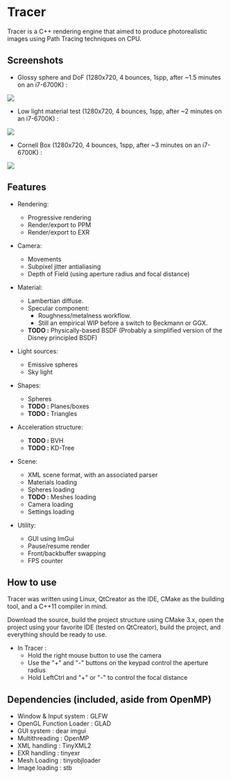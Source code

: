 Tracer
======

Tracer is a C++ rendering engine that aimed to produce photorealistic images using Path Tracing techniques on CPU.

Screenshots
------

* Glossy sphere and DoF (1280x720, 4 bounces, 1spp, after ~1.5 minutes on an i7-6700K) :

![](https://image.ibb.co/bW14U6/mono_Sphere_Do_F_720p.png)

* Low light material test (1280x720, 4 bounces, 1spp, after ~2 minutes on an i7-6700K) :

![](https://image.ibb.co/cxF9wm/material_Test_720p.png)

* Cornell Box (1280x720, 4 bounces, 1spp, after ~3 minutes on an i7-6700K) :

![](https://image.ibb.co/nD0bbm/cornell_720p.png)

Features
------

* Rendering:
    * Progressive rendering
    * Render/export to PPM
    * Render/export to EXR

* Camera:
    * Movements
    * Subpixel jitter antialiasing
    * Depth of Field (using aperture radius and focal distance)

* Material:
    * Lambertian diffuse.
    * Specular component:
        * Roughness/metalness workflow.
        * Still an empirical WIP before a switch to Beckmann or GGX.
    * **TODO :** Physically-based BSDF (Probably a simplified version of the Disney principled BSDF)

* Light sources:
    * Emissive spheres
    * Sky light

* Shapes:
    * Spheres
    * **TODO :** Planes/boxes
    * **TODO :** Triangles

* Acceleration structure:
    * **TODO :** BVH
    * **TODO :** KD-Tree

* Scene:
    * XML scene format, with an associated parser
    * Materials loading
    * Spheres loading
    * **TODO :** Meshes loading
    * Camera loading
    * Settings loading

* Utility:
    * GUI using ImGui
    * Pause/resume render
    * Front/backbuffer swapping
    * FPS counter

How to use
------

Tracer was written using Linux, QtCreator as the IDE, CMake as the building tool, and a C++11 compiler in mind.

Download the source, build the project structure using CMake 3.x, open the project using your favorite IDE (tested on QtCreator), build the project, and everything should be ready to use.

* In Tracer :
    * Hold the right mouse button to use the camera
    * Use the "+" and "-" buttons on the keypad control the aperture radius
    * Hold LeftCtrl and "+" or "-" to control the focal distance

Dependencies (included, aside from OpenMP)
------

- Window & Input system : GLFW
- OpenGL Function Loader : GLAD
- GUI system : dear imgui
- Multithreading : OpenMP
- XML handling : TinyXML2
- EXR handling : tinyexr
- Mesh Loading : tinyobjloader
- Image loading : stb
